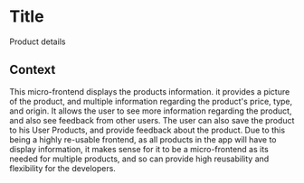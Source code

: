 # Title
Product details

## Context
This micro-frontend displays the products information. it provides a picture of the product, and multiple information regarding the product's price, type, and origin. It allows the user to see more information regarding the product, and also see feedback from other users. The user can also save the product to his User Products, and provide feedback about the product.
Due to this being a highly re-usable frontend, as all products in the app will have to display information, it makes sense for it to be a micro-frontend as its needed for multiple products, and so can provide high reusability and flexibility for the developers. 
